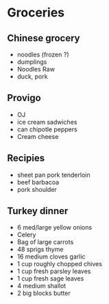 # Groceries

## Chinese grocery

- noodles (frozen ?)
- dumplings
- Noodles Raw
- duck, pork

## Provigo

- OJ
- ice cream sadwiches
- can chipotle peppers
- Cream cheese

## Recipies

- sheet pan pork tenderloin
- beef barbacoa
- pork shoulder

## Turkey dinner

- 6 med/large yellow onions
- Celery
- Bag of large carrots
- 48 sprigs thyme
- 16 medium cloves garlic
- 1 cup roughly chopped chives
- 1 cup fresh parsley leaves
- 1 cup fresh sage leaves
- 4 medium shallot
- 2 big blocks butter
